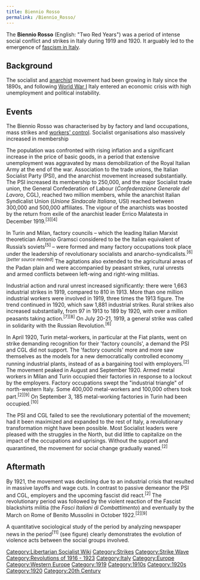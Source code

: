 ```yaml
---
title: Biennio Rosso
permalink: /Biennio_Rosso/
---
```


The **Biennio Rosso** (English: "Two Red Years") was a period of intense
social conflict and strikes in Italy during 1919 and 1920. It arguably
led to the emergence of [fascism in Italy](fascism_in_Italy "wikilink").

## Background

The socialist and [anarchist](Anarchism "wikilink") movement had been
growing in Italy since the 1890s, and following [World War
I](World_War_I "wikilink") Italy entered an economic crisis with high
unemployment and political instability.

## Events

The Biennio Rosso was characterised by by factory and land occupations,
mass strikes and [workers'
control](Workers'_Control_in_Italy "wikilink"). Socialist organisations
also massively increased in membership

The population was confronted with rising inflation and a significant
increase in the price of basic goods, in a period that extensive
unemployment was aggravated by mass demobilization of the Royal Italian
Army at the end of the war. Association to the trade unions, the Italian
Socialist Party (PSI), and the anarchist movement increased
substantially. The PSI increased its membership to 250,000, and the
major Socialist trade union, the General Confederation of Labour
(*Confederazione Generale del Lavoro*, CGL), reached two million
members, while the anarchist Italian Syndicalist Union (*Unione
Sindacale Italiana*, USI) reached between 300,000 and 500,000
affiliates. The vigour of the anarchists was boosted by the return from
exile of the anarchist leader Errico Malatesta in December
1919.<sup>\[3\]\[4\]</sup>

In Turin and Milan, factory councils – which the leading Italian Marxist
theoretician Antonio Gramsci considered to be the Italian equivalent of
Russia’s soviets<sup>\[5\]</sup> – were formed and many factory
occupations took place under the leadership of revolutionary socialists
and anarcho-syndicalists.<sup>\[6\]\[*better source needed*\]</sup> The
agitations also extended to the agricultural areas of the Padan plain
and were accompanied by peasant strikes, rural unrests and armed
conflicts between left-wing and right-wing militias.

Industrial action and rural unrest increased significantly: there were
1,663 industrial strikes in 1919, compared to 810 in 1913. More than one
million industrial workers were involved in 1919, three times the 1913
figure. The trend continued in 1920, which saw 1,881 industrial strikes.
Rural strikes also increased substantially, from 97 in 1913 to 189 by
1920, with over a million peasants taking action.<sup>\[7\]\[8\]</sup>
On July 20-21, 1919, a general strike was called in solidarity with the
Russian Revolution.<sup>\[6\]</sup>

In April 1920, Turin metal-workers, in particular at the Fiat plants,
went on strike demanding recognition for their 'factory councils', a
demand the PSI and CGL did not support. The 'factory councils' more and
more saw themselves as the models for a new democratically controlled
economy running industrial plants, instead of as a bargaining tool with
employers.<sup>\[2\]</sup> The movement peaked in August and September
1920. Armed metal workers in Milan and Turin occupied their factories in
response to a lockout by the employers. Factory occupations swept the
"industrial triangle" of north-western Italy. Some 400,000 metal-workers
and 100,000 others took part.<sup>\[2\]\[9\]</sup> On September 3, 185
metal-working factories in Turin had been occupied.<sup>\[10\]</sup>

The PSI and CGL failed to see the revolutionary potential of the
movement; had it been maximized and expanded to the rest of Italy, a
revolutionary transformation might have been possible. Most Socialist
leaders were pleased with the struggles in the North, but did little to
capitalize on the impact of the occupations and uprisings. Without the
support and quarantined, the movement for social change gradually
waned.<sup>\[2\]</sup>

## Aftermath

By 1921, the movement was declining due to an industrial crisis that
resulted in massive layoffs and wage cuts. In contrast to passive
demeanor the PSI and CGL, employers and the upcoming fascist did
react.<sup>\[2\]</sup> The revolutionary period was followed by the
violent reaction of the Fascist blackshirts militia (the *Fasci Italiani
di Combattimento*) and eventually by the March on Rome of Benito
Mussolini in October 1922.<sup>\[2\]\[9\]</sup>

A quantitative sociological study of the period by analyzing newspaper
news in the period<sup>\[11\]</sup> (see figure) clearly demonstrates
the evolution of violence acts between the social groups involved.

[Category:Libertarian Socialist
Wiki](Category:Libertarian_Socialist_Wiki "wikilink")
[Category:Strikes](Category:Strikes "wikilink") [Category:Strike
Wave](Category:Strike_Wave "wikilink") [Category:Revolutions of 1916 -
1923](Category:Revolutions_of_1916_-_1923 "wikilink")
[Category:Italy](Category:Italy "wikilink")
[Category:Europe](Category:Europe "wikilink") [Category:Western
Europe](Category:Western_Europe "wikilink")
[Category:1919](Category:1919 "wikilink")
[Category:1910s](Category:1910s "wikilink")
[Category:1920s](Category:1920s "wikilink")
[Category:1920](Category:1920 "wikilink") [Category:20th
Century](Category:20th_Century "wikilink")